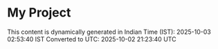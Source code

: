 # My Project

This content is dynamically generated in Indian Time (IST): 2025-10-03 02:53:40 IST
Converted to UTC: 2025-10-02 21:23:40 UTC
